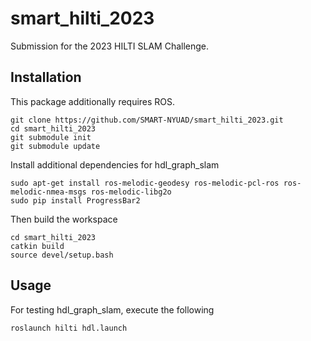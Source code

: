 # smart_hilti_2023
Submission for the 2023 HILTI SLAM Challenge. 

## Installation
This package additionally requires ROS. 
```
git clone https://github.com/SMART-NYUAD/smart_hilti_2023.git
cd smart_hilti_2023
git submodule init
git submodule update
```

Install additional dependencies for hdl_graph_slam
```
sudo apt-get install ros-melodic-geodesy ros-melodic-pcl-ros ros-melodic-nmea-msgs ros-melodic-libg2o
sudo pip install ProgressBar2
```
Then build the workspace
```
cd smart_hilti_2023
catkin build
source devel/setup.bash
```


## Usage
For testing hdl_graph_slam, execute the following
```
roslaunch hilti hdl.launch
```
